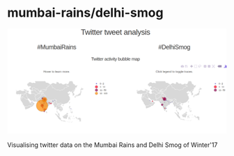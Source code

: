 # mumbai-rains/delhi-smog

<p align="center">
  <img src="twitter.png">
</p>

Visualising twitter data on the Mumbai Rains and Delhi Smog of Winter'17
